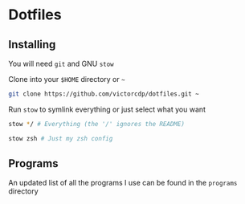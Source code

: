 # Dotfiles

## Installing

You will need `git` and GNU `stow`

Clone into your `$HOME` directory or `~`

```bash
git clone https://github.com/victorcdp/dotfiles.git ~
```

Run `stow` to symlink everything or just select what you want

```bash
stow */ # Everything (the '/' ignores the README)
```

```bash
stow zsh # Just my zsh config
```

## Programs

An updated list of all the programs I use can be found in the `programs` directory
